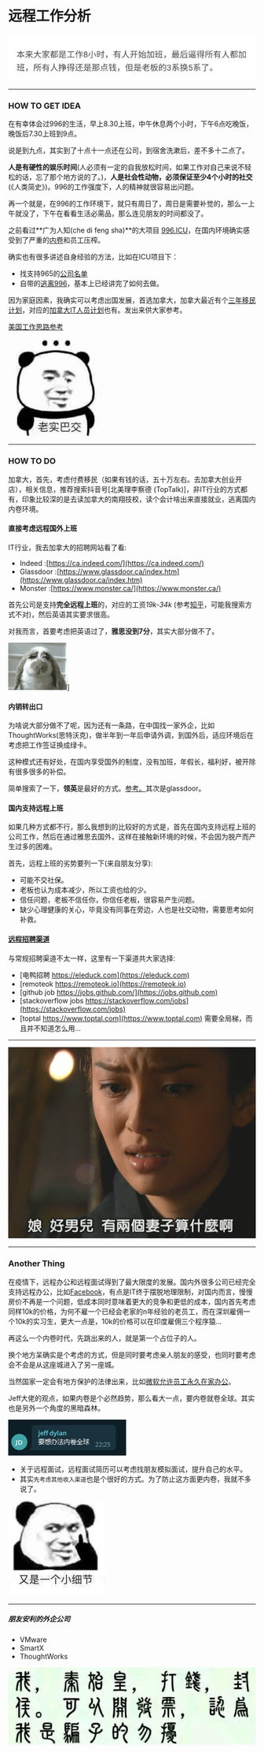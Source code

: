 # 远程工作分析

![](..\images\7485616-c17bf17680d3b2f2.jpg)

---

### HOW TO GET IDEA

在有幸体会过996的生活，早上8.30上班，中午休息两个小时，下午6点吃晚饭，晚饭后7.30上班到9点。

说是到九点，其实到了十点十一点还在公司，到宿舍洗漱后，差不多十二点了。

**人是有硬性的娱乐时间**(人必须有一定的自我放松时间，如果工作对自己来说不轻松的话，忘了那个地方说的了。)，**人是社会性动物，必须保证至少4个小时的社交**(《人类简史》)。996的工作强度下，人的精神就很容易出问题。

再一个就是，在996的工作环境下，就只有周日了，周日是需要补觉的，那么一上午就没了，下午在看看生活必需品，那么连见朋友的时间都没了。

之前看过**广为人知(che di feng sha)**的大项目 [996.ICU](https://github.com/996icu/996.ICU/blob/master/README_CN.md)，在国内环境确实感受到了严重的[内卷](https://www.zhihu.com/question/390115434/answer/1340801752)和员工压榨。

确实也有很多讲述自身经验的方法，比如在ICU项目下：
* 找支持965的[公司名单](https://feathub.com/formulahendry/955.WLB)
* 自带的[逃离996](https://github.com/623637646/996.Leave)，基本上已经讲完了如何去做。

因为家庭因素，我确实可以考虑出国发展，首选加拿大，加拿大最近有个[三年移民计划](https://www.zhihu.com/question/428235553/answer/1557097346)，对应的[加拿大IT人员计划](https://github.com/623637646/996.Leave/blob/master/country/Canada.md)也有。发出来供大家参考。

[美国工作思路参考](https://superphp.org/2018/90.html)

![](..\images\7485616-f89dd1e4abf6120c.jpg)

---

### HOW TO DO

加拿大，首先，考虑付费移民（如果有钱的话，五十万左右。去加拿大创业开店），相关信息，推荐搜索抖音号[北美理李察德 (TopTalk)]，非IT行业的方式都有，印象比较深的是去读加拿大的南翔技校，读个会计啥出来直接就业，逃离国内内卷环境。


#### 直接考虑远程国外上班

IT行业，我去加拿大的招聘网站看了看:

* Indeed :[https://ca.indeed.com/](https://ca.indeed.com/)
* Glassdoor :[https://www.glassdoor.ca/index.htm](https://www.glassdoor.ca/index.htm)
* Monster :[https://www.monster.ca/](https://www.monster.ca/)

首先公司是支持**完全远程上班**的，对应的工资*19k-34k* (参考[知乎](https://www.zhihu.com/question/356906302/answer/902897069)，可能我搜索方式不对)，然后英语其实要求很高。

对我而言，首要考虑把英语过了，**雅思没到7分**，其实大部分做不了。


![](..\images\7485616-898e3ceaddccfb07.gif)]


#### 内销转出口

为啥说大部分做不了呢，因为还有一条路，在中国找一家外企，比如ThoughtWorks(思特沃克)，做半年到一年后申请外调，到国外后，适应环境后在考虑把工作签证换成绿卡。

这种模式还有好处，在国内享受国外的制度，没有加班，年假长，福利好，被开除有很多很多的补偿。

简单搜索了一下，**领英**是最好的方式。[参考。](https://www.zhihu.com/question/377904767)其次是glassdoor。

#### 国内支持远程上班

如果几种方式都不行，那么我想到的比较好的方式是，首先在国内支持远程上班的公司工作，然后在通过雅思去国外，这样在接触新环境的时候，不会因为脱产而产生过多的困难。

首先，远程上班的劣势要列一下(来自朋友分享):
* 可能不交社保。
* 老板也认为成本减少，所以工资也给的少。
* 信任问题，老板不信任你，你信任老板，很容易产生问题。
* 缺少心理健康的关心，毕竟没有同事在旁边，人也是社交动物，需要思考如何补救。

#### [远程招聘渠道](https://zhuanlan.zhihu.com/p/122563726)

与常规招聘渠道不太一样，这里有一下渠道共大家选择:

* [电鸭招聘 https://eleduck.com](https://eleduck.com)
* [remoteok https://remoteok.io](https://remoteok.io)
* [github job https://jobs.github.com/](https://jobs.github.com)
* [stackoverflow jobs https://stackoverflow.com/jobs](https://stackoverflow.com/jobs)
* [toptal https://www.toptal.com](https://www.toptal.com) 需要全局梯，而且并不知道怎么用...

---

![](..\images\7485616-4f205e8c6b3214df.png)

--- 

### Another Thing

在疫情下，远程办公和远程面试得到了最大限度的发展。国内外很多公司已经完全支持远程办公，比如[Facebook](https://www.zhihu.com/question/396449588/answer/1439001398)，有点是IT终于摆脱地理限制，对国内而言，慢慢房价不再是一个问题，低成本同时意味着更大的竞争和更低的成本，国内首先考虑同样10k的价格，为何不雇一个已经会老家的n年经验的老员工，而在深圳雇佣一个10k的实习生，更大一点是，10k的价格可以在印度雇佣三个程序猿...

再这么一个内卷时代，先跳出来的人，就是第一个占位子的人。

换个地方呆确实是个考虑的方式，但是同时要考虑亲人朋友的感受，也同时要考虑会不会是从这座城进入了另一座城。

当然国家一定会有地方保护的法律出来，比如[微软允许员工永久在家办公](https://www.zhihu.com/question/424913552/answer/1516235306)。


Jeff大佬的观点，如果内卷是个必然趋势，那么看大一点，要内卷就卷全球。其实也是另外一个角度的黑暗森林。

![](..\images\7485616-91b0748d14452d89.png)

* 关于远程面试，远程面试简历可以考虑找朋友模拟面试，提升自己的水平。
* 其实`先考虑其他收入渠道`也是个很好的方式。为了防止这方面更内卷，我就不多说了。

![](..\images\7485616-c9919713bac3e962.jpg)


--- 

##### 朋友安利的外企公司

* VMware 
* SmartX
* ThoughtWorks

![](..\images\7485616-c333f77bbf8b8a82.jpg)



